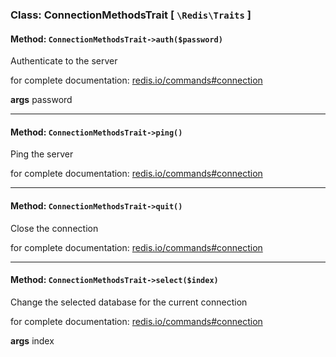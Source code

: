 ### Class: ConnectionMethodsTrait \[ `\Redis\Traits` \]

#### Method: `ConnectionMethodsTrait->auth($password)`

Authenticate to the server

for complete documentation: [redis.io/commands#connection](http://redis.io/commands#connection)

**args** password

---

#### Method: `ConnectionMethodsTrait->ping()`

Ping the server

for complete documentation: [redis.io/commands#connection](http://redis.io/commands#connection)


---

#### Method: `ConnectionMethodsTrait->quit()`

Close the connection

for complete documentation: [redis.io/commands#connection](http://redis.io/commands#connection)


---

#### Method: `ConnectionMethodsTrait->select($index)`

Change the selected database for the current connection

for complete documentation: [redis.io/commands#connection](http://redis.io/commands#connection)

**args** index